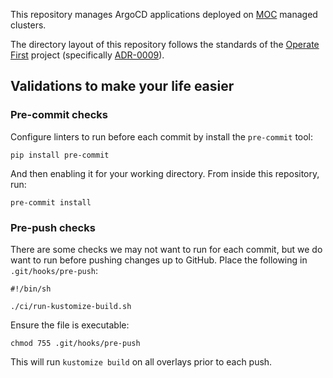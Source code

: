 This repository manages ArgoCD applications deployed on [MOC][] managed
clusters.

The directory layout of this repository follows the standards of the
[Operate First][] project (specifically [ADR-0009][]).

[moc]: https://massopen.cloud
[operate first]: https://www.operate-first.cloud/
[adr-0009]: https://github.com/operate-first/blueprint/blob/main/docs/adr/0009-cluster-resources.md

## Validations to make your life easier

### Pre-commit checks

Configure linters to run before each commit by install the
`pre-commit` tool:

```
pip install pre-commit
```

And then enabling it for your working directory. From inside this
repository, run:

```
pre-commit install
```


### Pre-push checks

There are some checks we may not want to run for each commit, but we
do want to run before pushing changes up to GitHub.  Place the
following in `.git/hooks/pre-push`:

```
#!/bin/sh

./ci/run-kustomize-build.sh
```

Ensure the file is executable:

```
chmod 755 .git/hooks/pre-push
```

This will run `kustomize build` on all overlays prior to each push.
